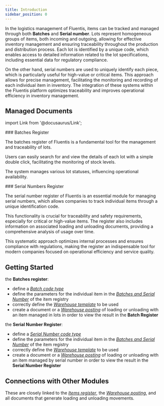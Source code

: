 ```yaml
---
title: Introduction 
sidebar_position: 0
---
```


In the logistics management of Fluentis, items can be tracked and managed through both **Batches** and **Serial number**. Lots represent homogeneous groups of items, both incoming and outgoing, allowing for effective inventory management and ensuring traceability throughout the production and distribution process. Each lot is identified by a unique code, which enables access to detailed information related to the lot specifications, including essential data for regulatory compliance.

On the other hand, serial numbers are used to uniquely identify each piece, which is particularly useful for high-value or critical items. This approach allows for precise management, facilitating the monitoring and recording of each individual item in inventory. The integration of these systems within the Fluentis platform optimizes traceability and improves operational efficiency in inventory management.

## Managed Documents 

import Link from '@docusaurus/Link';

<div className="cardContainer">
    <div className="card">
###     <Link to="/docs/logistics/lots-serial-numbers/lots-register">Batches Register</Link>
        <p>The batches register of Fluentis is a fundamental tool for the management and traceability of lots.</p> 
        <p>Users can easily search for and view the details of each lot with a simple double click, facilitating the monitoring of stock levels.</p> 
        <p>The system manages various lot statuses, influencing operational availability.</p>
    </div>
</div>

<div className="cardContainer">
    <div className="card">
###     <Link to="/docs/logistics/lots-serial-numbers/serial-number-register">Serial Numbers Register</Link>
        <p>The serial number register of Fluentis is an essential module for managing serial numbers, which allows companies to track individual items through a unique identification code.</p> 
        <p>This functionality is crucial for traceability and safety requirements, especially for critical or high-value items. The register also includes information on associated loading and unloading documents, providing a comprehensive analysis of usage over time.</p> 
        <p>This systematic approach optimizes internal processes and ensures compliance with regulations, making the register an indispensable tool for modern companies focused on operational efficiency and service quality.</p>
    </div>
</div>

## Getting Started

the **Batches register**:
- define a [*Batch code type*](/docs/configurations/tables/logistics/lot-codes-types)      
- define the parameters for the individual item in the [*Batches and Serial Number*](/docs/erp-home/registers/items/create-new-item) of the item registry        
- correctly define the [*Warehouse template*](/docs/configurations/tables/logistics/warehouse-templates) to be used
- create a document or a [*Warehouse posting*](/docs/logistics/warehouse/stock-records/record) of loading or unloading with an item managed in lots in order to view the result in the **Batch Register**

the **Serial Number Register**:
- define a [*Serial Number code type*](/docs/configurations/tables/logistics/serial-numbers-code-type)      
- define the parameters for the individual item in the [*Batches and Serial Number*](/docs/erp-home/registers/items/create-new-item) of the item registry        
- correctly define the [*Warehouse template*](/docs/configurations/tables/logistics/warehouse-templates) to be used
- create a document or a [*Warehouse posting*](/docs/logistics/warehouse/stock-records/record) of loading or unloading with an item managed by serial number in order to view the result in the **Serial Number Register**

## Connections with Other Modules 
These are closely linked to the [*Items register*](/docs/erp-home/registers/items/create-new-item), the [*Warehouse posting*](/docs/logistics/warehouse/stock-records/record), and all documents that generate loading and unloading movements.
